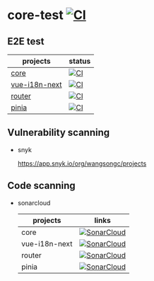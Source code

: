 # core-test [![CI](https://github.com/wangsongc/core-test/actions/workflows/action2.yml/badge.svg?branch=main)](https://github.com/wangsongc/core-test/actions/workflows/action2.yml)

## E2E test
| projects                                                     | status                                                       |
| ------------------------------------------------------------ | ------------------------------------------------------------ |
| [core](https://github.com/wangsongc/core.git)                | [![CI](https://github.com/wangsongc/core-test/actions/workflows/action2.yml/badge.svg)](https://github.com/wangsongc/core-test/actions/workflows/action2.yml) |
| [vue-i18n-next](https://github.com/wangsongc/vue-i18n-next.git) | [![CI](https://github.com/wangsongc/core-test/actions/workflows/action2.yml/badge.svg)](https://github.com/wangsongc/core-test/actions/workflows/action2.yml) |
| [router](https://github.com/wangsongc/router.git)            | [![CI](https://github.com/wangsongc/core-test/actions/workflows/action2.yml/badge.svg)](https://github.com/wangsongc/core-test/actions/workflows/action2.yml) |
| [pinia](https://github.com/wangsongc/pinia.git)              | [![CI](https://github.com/wangsongc/core-test/actions/workflows/action2.yml/badge.svg)](https://github.com/wangsongc/core-test/actions/workflows/action2.yml) |



## Vulnerability scanning


- snyk

    https://app.snyk.io/org/wangsongc/projects

## Code scanning

- sonarcloud

    | projects      | links                                                        |
    | ------------- | ------------------------------------------------------------ |
    | core          | [![SonarCloud](https://sonarcloud.io/images/project_badges/sonarcloud-white.svg)](https://sonarcloud.io/summary/new_code?id=wangsongc_core) |
    | vue-i18n-next | [![SonarCloud](https://sonarcloud.io/images/project_badges/sonarcloud-white.svg)](https://sonarcloud.io/summary/new_code?id=wangsongc_vue-i18n-next) |
    | router        | [![SonarCloud](https://sonarcloud.io/images/project_badges/sonarcloud-white.svg)](https://sonarcloud.io/summary/new_code?id=wangsongc_router) |
    | pinia         | [![SonarCloud](https://sonarcloud.io/images/project_badges/sonarcloud-white.svg)](https://sonarcloud.io/summary/new_code?id=wangsongc_pinia) |
    
    
    
    

